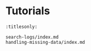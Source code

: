 Tutorials
=========

```{toctree}
:titlesonly:

search-logs/index.md
handling-missing-data/index.md
```
